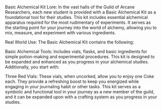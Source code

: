Basic Alchemical Kit
Lore:
In the vast halls of the Guild of Arcane Researchers, each new student is provided with a Basic Alchemical Kit as a foundational tool for their studies. This kit includes essential alchemical apparatus required for the most rudimentary of experiments. It serves as the starting point for your journey into the world of alchemy, allowing you to mix, measure, and experiment with various ingredients.

Real World Use:
The Basic Alchemical Kit contains the following:

Basic Alchemical Tools: Includes vials, flasks, and basic ingredients for simple potion-making and experimental procedures. This kit is designed to be expanded and enhanced as you progress in your alchemical studies.
Additionally, you start with:

Three Red Vials: These vials, when uncorked, allow you to enjoy one Coke each. They provide a refreshing boost to keep you energized while engaging in your journaling habit or other tasks.
This kit serves as a symbolic and functional tool in your journey as a new member of the guild, and it can be expanded upon with a crafting system as you progress in your studies.